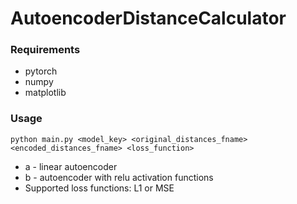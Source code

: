# AutoencoderDistanceCalculator

### Requirements

- pytorch
- numpy
- matplotlib

### Usage

`python main.py <model_key> <original_distances_fname> <encoded_distances_fname> <loss_function>`
- a - linear autoencoder
- b - autoencoder with relu activation functions
- Supported loss functions: L1 or MSE
